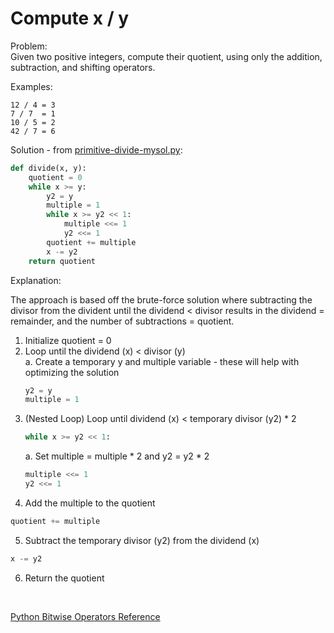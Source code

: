 # Compute x / y
  
Problem:  
Given two positive integers, compute their quotient, using only the addition, subtraction, and shifting operators.   
  
Examples:  
```
12 / 4 = 3
7 / 7  = 1
10 / 5 = 2
42 / 7 = 6
```  
  
Solution - from [primitive-divide-mysol.py](primitive-divide-mysol.py):  
```python
def divide(x, y):
    quotient = 0
    while x >= y:
        y2 = y
        multiple = 1
        while x >= y2 << 1:
            multiple <<= 1
            y2 <<= 1
        quotient += multiple
        x -= y2
    return quotient
```  
  
Explanation:  
  
The approach is based off the brute-force solution where subtracting the divisor from the divident until the dividend < divisor results in the dividend = remainder, and the number of subtractions = quotient.  
  
1. Initialize quotient = 0  
2. Loop until the dividend (x) < divisor (y)  
    a. Create a temporary y and multiple variable - these will help with optimizing the solution  
    ```python
    y2 = y
    multiple = 1
    ```  
3. (Nested Loop) Loop until dividend (x) < temporary divisor (y2) * 2  
    ```python
    while x >= y2 << 1:
    ```  
    a. Set multiple = multiple * 2 and y2 = y2 * 2
    ```python
    multiple <<= 1
    y2 <<= 1
    ```  
4. Add the multiple to the quotient  
```python
quotient += multiple
```
5. Subtract the temporary divisor (y2) from the dividend (x)  
```python
x -= y2
```  
6. Return the quotient  
  
</br>  
  
[Python Bitwise Operators Reference](https://www.tutorialspoint.com/python/bitwise_operators_example.htm)